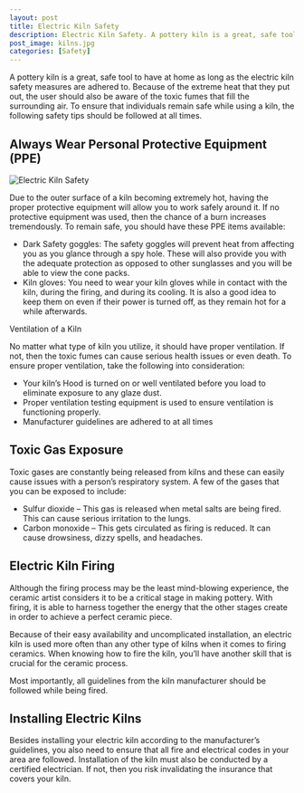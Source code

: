 ```yaml
---
layout: post
title: Electric Kiln Safety
description: Electric Kiln Safety. A pottery kiln is a great, safe tool to have at home as long as the electric kiln safety measures are adhered to.
post_image: kilns.jpg
categories: [Safety]
---
```



A pottery kiln is a great, safe tool to have at home as long as the electric kiln safety measures are adhered to. Because of the extreme heat that they put out, the user should also be aware of the toxic fumes that fill the surrounding air. To ensure that individuals remain safe while using a kiln, the following safety tips should be followed at all times.

## Always Wear Personal Protective Equipment (PPE)
![Electric Kiln Safety](https://safetyworkblog.com/assets/kilns.jpg)

Due to the outer surface of a kiln becoming extremely hot, having the proper protective equipment will allow you to work safely around it. If no protective equipment was used, then the chance of a burn increases tremendously. To remain safe, you should have these PPE items available:

- Dark Safety goggles: The safety goggles will prevent heat from affecting you as you glance through a spy hole. These will also provide you with the adequate protection as opposed to other sunglasses and you will be able to view the cone packs.
- Kiln gloves: You need to wear your kiln gloves while in contact with the kiln, during the firing, and during its cooling. It is also a good idea to keep them on even if their power is turned off, as they remain hot for a while afterwards.

Ventilation of a Kiln

No matter what type of kiln you utilize, it should have proper ventilation. If not, then the toxic fumes can cause serious health issues or even death. To ensure proper ventilation, take the following into consideration:

- Your kiln’s Hood is turned on or well ventilated before you load to eliminate exposure to any glaze dust.
- Proper ventilation testing equipment is used to ensure ventilation is functioning properly.
- Manufacturer guidelines are adhered to at all times

## Toxic Gas Exposure

Toxic gases are constantly being released from kilns and these can easily cause issues with a person’s respiratory system. A few of the gases that you can be exposed to include:

- Sulfur dioxide – This gas is released when metal salts are being fired. This can cause serious irritation to the lungs.
- Carbon monoxide – This gets circulated as firing is reduced. It can cause drowsiness, dizzy spells, and headaches.

## Electric Kiln Firing

Although the firing process may be the least mind-blowing experience, the ceramic artist considers it to be a critical stage in making pottery. With firing, it is able to harness together the energy that the other stages create in order to achieve a perfect ceramic piece.

Because of their easy availability and uncomplicated installation, an electric kiln is used more often than any other type of kilns when it comes to firing ceramics. When knowing how to fire the kiln, you’ll have another skill that is crucial for the ceramic process.

Most importantly, all guidelines from the kiln manufacturer should be followed while being fired.

## Installing Electric Kilns

Besides installing your electric kiln according to the manufacturer’s guidelines, you also need to ensure that all fire and electrical codes in your area are followed. Installation of the kiln must also be conducted by a certified electrician. If not, then you risk invalidating the insurance that covers your kiln.
